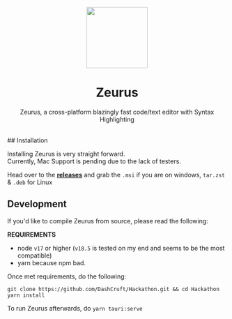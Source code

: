 <p align="center">
<a href="#" target="_blank"><img src="https://user-images.githubusercontent.com/59381835/181935700-202806b5-d796-434d-b4fd-51f005e2dd5f.png" width="140px" height="auto"/></a>
</p>

<h1 align="center">
  Zeurus
</h1>

<p align="center">
Zeurus, a cross-platform blazingly fast code/text editor with Syntax Highlighting
</p>

<br>
## Installation

Installing Zeurus is very straight forward.<br>
Currently, Mac Support is pending due to the lack of testers.

Head over to the **[releases](https://github.com/DashCruft/Hackathon/releases)** and grab the `.msi` if you are on windows, `tar.zst` & `.deb` for Linux

## Development

If you'd like to compile Zeurus from source, please read the following: <br>

**REQUIREMENTS**<br> 
- node `v17` or higher (`v18.5` is tested on my end and seems to be the most compatible)<br>
- yarn because npm bad.

Once met requirements, do the following:
```
git clone https://github.com/DashCruft/Hackathon.git && cd Hackathon
yarn install
```
To run Zeurus afterwards, do `yarn tauri:serve` 

